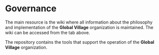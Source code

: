 # Governance

The main resource is the wiki where all information about the philosophy and implementation of the __Global Village__ organization is maintained.
The wiki can be accessed from the tab above.

The repository contains the tools that support the operation of the __Global Village__ organization.
